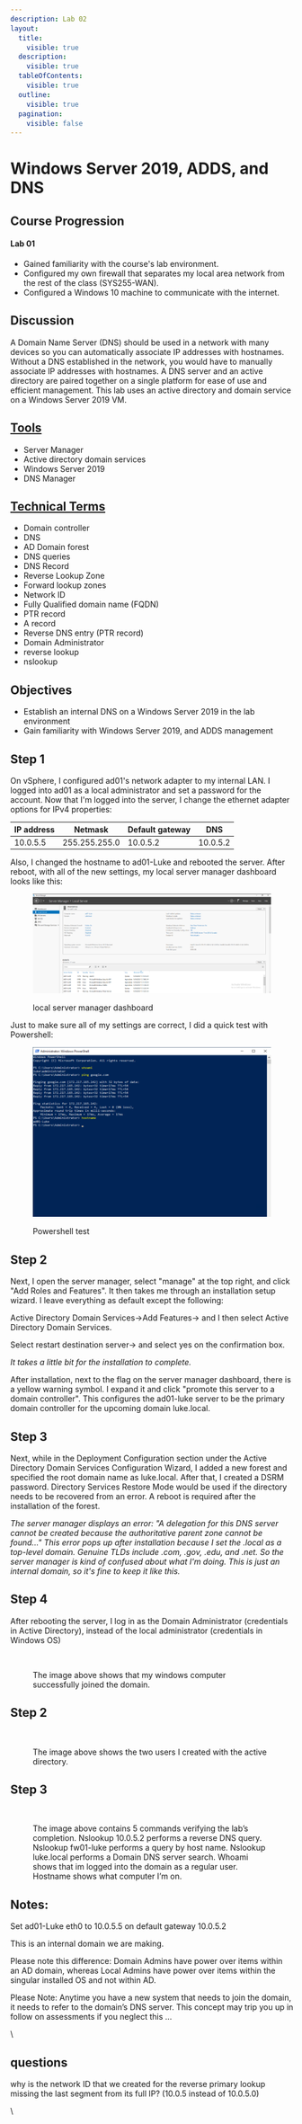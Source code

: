 ```yaml
---
description: Lab 02
layout:
  title:
    visible: true
  description:
    visible: true
  tableOfContents:
    visible: true
  outline:
    visible: true
  pagination:
    visible: false
---
```


# Windows Server 2019, ADDS, and DNS

## Course Progression

#### Lab 01

* Gained familiarity with the course's lab environment.&#x20;
* Configured my own firewall that separates my local area network from the rest of the class (SYS255-WAN).&#x20;
* Configured a Windows 10 machine to communicate with the internet.

## Discussion

A Domain Name Server (DNS) should be used in a network with many devices so you can automatically associate IP addresses with hostnames. Without a DNS established in the network, you would have to manually associate IP addresses with hostnames. A DNS server and an active directory are paired together on a single platform for ease of use and efficient management. This lab uses an active directory and domain service on a Windows Server 2019 VM.&#x20;

## [Tools](../tools.md)&#x20;

* Server Manager
* Active directory domain services
* Windows Server 2019
* DNS Manager&#x20;

## [Technical Terms](../technical-terms.md)

* Domain controller&#x20;
* DNS
* AD Domain forest
* DNS queries
* DNS Record
* Reverse Lookup Zone
* Forward lookup zones
* Network ID
* Fully Qualified domain name (FQDN)
* PTR record
* A record
* Reverse DNS entry (PTR record)&#x20;
* Domain Administrator&#x20;
* reverse lookup&#x20;
* nslookup&#x20;

## Objectives&#x20;

* Establish an internal DNS on a Windows Server 2019 in the lab environment&#x20;
* Gain familiarity with Windows Server 2019, and ADDS management

## Step 1

On vSphere, I configured ad01's network adapter to my internal LAN. I logged into ad01 as a local administrator and set a password for the account. Now that I'm logged into the server, I change the ethernet adapter options for IPv4 properties:

| IP address | Netmask       | Default gateway | DNS      |
| ---------- | ------------- | --------------- | -------- |
| 10.0.5.5   | 255.255.255.0 | 10.0.5.2        | 10.0.5.2 |

Also, I changed the hostname to ad01-Luke and rebooted the server. After reboot, with all of the new settings, my local server manager dashboard looks like this:&#x20;

<figure><img src="../../.gitbook/assets/image.png" alt=""><figcaption><p>local server manager dashboard</p></figcaption></figure>

Just to make sure all of my settings are correct, I did a quick test with Powershell:

<figure><img src="../../.gitbook/assets/image (3).png" alt=""><figcaption><p>Powershell test</p></figcaption></figure>

## Step 2

Next, I open the server manager, select "manage" at the top right, and click "Add Roles and Features". It then takes me through an installation setup wizard. I leave everything as default except the following:&#x20;

Active Directory Domain Services->Add Features-> and I then select Active Directory Domain Services.&#x20;

Select restart destination server-> and select yes on the confirmation box.&#x20;

_It takes a little bit for the installation to complete._&#x20;

After installation, next to the flag on the server manager dashboard, there is a yellow warning symbol. I expand it and click "promote this server to a domain controller".  This configures the ad01-luke server to be the primary domain controller for the upcoming domain luke.local.

## Step 3

Next, while in the Deployment Configuration section under the Active Directory Domain Services Configuration Wizard, I added a new forest and specified the root domain name as luke.local. After that, I created a DSRM password. Directory Services Restore Mode would be used if the directory needs to be recovered from an error. A reboot is required after the installation of the forest. &#x20;

_The server manager displays an error: "A delegation for this DNS server cannot be created because the authoritative parent zone cannot be found..." This error pops up after installation because I set the .local as a top-level domain. Genuine TLDs include .com, .gov, .edu, and .net. So the server manager is kind of confused about what I'm doing. This is just an internal domain, so it's fine to keep it like this._

## Step 4&#x20;

After rebooting the server, I log in as the Domain Administrator (credentials in Active Directory), instead of the local administrator (credentials in Windows OS)

















































<figure><img src="https://lh3.googleusercontent.com/fMt2e5ob3dTEHBuUesU2_XHbAo3BnYiPtCxHQCx-OtiGrpFMMUZtNO3Oqg9FN8eym4R4bWs45TlGl96aSG5Owc8epj9_PLzM29gSQBGqOOhjpctOpvq41pPcDt1V09K1-T7JktiWmxRIPrsyY9m9bSA" alt=""><figcaption><p>The image above shows that my windows computer successfully joined the domain.</p></figcaption></figure>

## Step 2

<figure><img src="https://lh4.googleusercontent.com/4lehT2rpcX6y5HVpdr2MwRYp1XufSfWd9GPxxL9mWS-Ac2uv9_8Iz_e3TJOPOoxVHPC1uxL9t-PMmm5f3UUTJe4BvwMm40p7j61Edj2iH2a6R86XPJIvHsRLiuvWbWzvGtYWjiNArjOiZAPIGtEKrUo" alt=""><figcaption><p>The image above shows the two users I created with the active directory.</p></figcaption></figure>

## Step 3&#x20;

<figure><img src="https://lh4.googleusercontent.com/edpid3SMziaqfMr4PLrX1lM1UB8qEd50ca0aQONWYfWJB1LDP9YQibIc8N300QGF-T3qsLmMq2tW7aKI2GZBchiT2GgnANDlQ860gJXAtaLZqWJNLzfMOwnfkYHbYz9RpVpNhhSGRidKRSbYh7j-qC4" alt=""><figcaption><p>The image above contains 5 commands verifying the lab’s completion. Nslookup 10.0.5.2 performs a reverse DNS query. Nslookup fw01-luke performs a query by host name. Nslookup luke.local performs a Domain DNS server search. Whoami shows that im logged into the domain as a regular user. Hostname shows what computer I’m on. </p></figcaption></figure>



##

##

##

##

##

##

##

##

## Notes:&#x20;

Set ad01-Luke eth0 to 10.0.5.5 on default gateway 10.0.5.2&#x20;

This is an internal domain we are making. &#x20;

Please note this difference: Domain Admins have power over items within an AD domain, whereas Local Admins have power over items within the singular installed OS and not within AD.  &#x20;

Please Note: Anytime you have a new system that needs to join the domain, it needs to refer to the domain’s DNS server.  This concept may trip you up in follow on assessments if you neglect this …

\




## questions

why is the network ID  that we created for the reverse primary lookup missing the last segment from its full IP? (10.0.5 instead of 10.0.5.0)

\






&#x20;





&#x20;&#x20;
